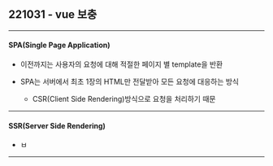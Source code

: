 ## 221031 - vue 보충

----

#### SPA(Single Page Application)

- 이전까지는 사용자의 요청에 대해 적절한 페이지 별 template을 반환

- SPA는 서버에서 최초 1장의 HTML만 전달받아 모든 요청에 대응하는 방식
  
  - CSR(Client Side Rendering)방식으로 요청을 처리하기 때문

---

#### SSR(Server Side Rendering)

- ㅂ

---

#### 
